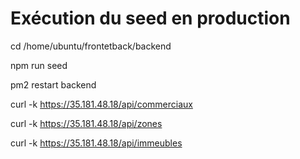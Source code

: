 # Exécution du seed en production

cd /home/ubuntu/frontetback/backend

npm run seed

pm2 restart backend

curl -k https://35.181.48.18/api/commerciaux

curl -k https://35.181.48.18/api/zones

curl -k https://35.181.48.18/api/immeubles